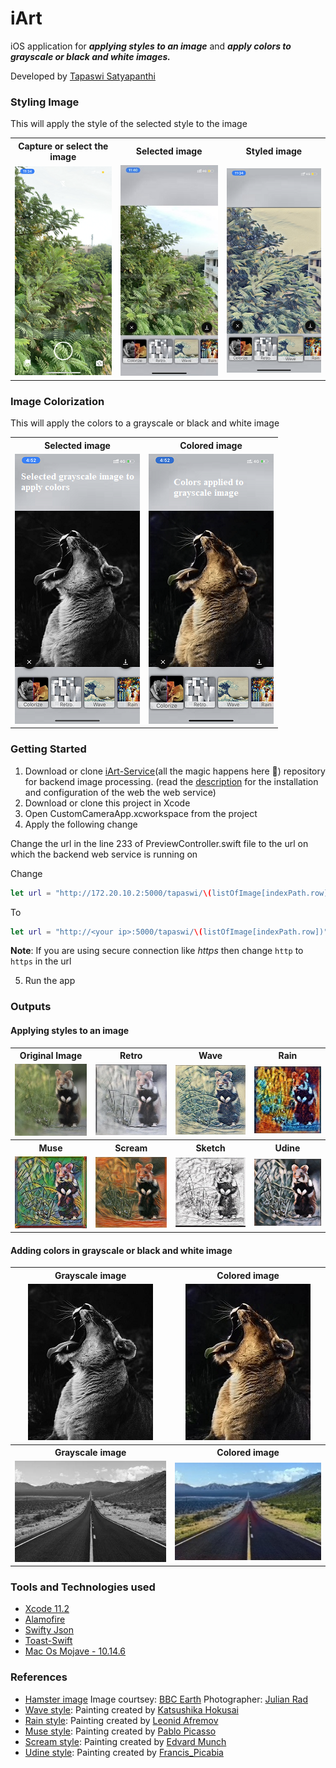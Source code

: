 # iArt
iOS application for _**applying styles to an image**_ and **_apply colors to grayscale or black and white images._**

Developed by [Tapaswi Satyapanthi](https://www.linkedin.com/in/tapaswi97/)

### Styling Image
This will apply the style of the selected style to the image
<table>
  <th>Capture or select the image</th>
  <th>Selected image</th>
  <th>Styled image</th>
  <tr>
    <td><img src="https://github.com/Tapaswi846580/iArt/blob/master/Images/ss_camera.PNG"></td>
    <td><img src="https://github.com/Tapaswi846580/iArt/blob/master/Images/ss_style.jpg"></td>
    <td><img src="https://github.com/Tapaswi846580/iArt/blob/master/Images/ss_styled.PNG"></td>
  </tr>
</table>

### Image Colorization
This will apply the colors to a grayscale or black and white image
<table>
  <th>Selected image</th>
  <th>Colored image</th>
  <tr>
    <td><img src="https://github.com/Tapaswi846580/iArt/blob/master/Images/ss_original_color.PNG"></td>
    <td><img src="https://github.com/Tapaswi846580/iArt/blob/master/Images/ss_colored.PNG"></td>
  </tr>
</table>

### Getting Started
1. Download or clone [iArt-Service](https://github.com/Tapaswi846580/iArt-Service)(all the magic happens here 🤩) repository for backend image processing. (read the [description](https://github.com/Tapaswi846580/iArt-Service/blob/master/README.md) for the installation and configuration of the web the web service)
2. Download or clone this project in Xcode
3. Open CustomCameraApp.xcworkspace from the project
4. Apply the following change

Change the url in the line 233 of PreviewController.swift file to the url on which the backend web service is running on

Change 
```swift
let url = "http://172.20.10.2:5000/tapaswi/\(listOfImage[indexPath.row])"
```
To
```swift
let url = "http://<your ip>:5000/tapaswi/\(listOfImage[indexPath.row])"
```
**Note**: If you are using secure connection like _https_ then change ```http``` to ```https``` in the url

5. Run the app

### Outputs
#### Applying styles to an image
<table>
  <th>Original Image</th><th>Retro</th><th>Wave</th><th>Rain</th>
  <tr>
    <td><img src="https://github.com/Tapaswi846580/iArt/blob/master/Images/Style%20transfer/hamster.jpg"></td>
    <td><img src="https://github.com/Tapaswi846580/iArt/blob/master/Images/Style%20transfer/retro.JPG"></td>
    <td><img src="https://github.com/Tapaswi846580/iArt/blob/master/Images/Style%20transfer/wave.JPG"></td>
    <td><img src="https://github.com/Tapaswi846580/iArt/blob/master/Images/Style%20transfer/rain.JPG"></td>
  </tr>
  <th>Muse</th><th>Scream</th><th>Sketch</th><th>Udine</th>
  <tr>
    <td><img src="https://github.com/Tapaswi846580/iArt/blob/master/Images/Style%20transfer/muse.JPG"></td>
    <td><img src="https://github.com/Tapaswi846580/iArt/blob/master/Images/Style%20transfer/scream.JPG"></td>
    <td><img src="https://github.com/Tapaswi846580/iArt/blob/master/Images/Style%20transfer/sketch.JPG"></td>
    <td><img src="https://github.com/Tapaswi846580/iArt/blob/master/Images/Style%20transfer/udine.JPG"></td>
  </tr>
</table>


#### Adding colors in grayscale or black and white image
<table>
  <th>Grayscale image</th><th>Colored image</th>
  <tr>
    <td align="center"><img src="https://github.com/Tapaswi846580/iArt/blob/master/Images/Colorised/lion.JPG"></td>
    <td align="center"><img src="https://github.com/Tapaswi846580/iArt/blob/master/Images/Colorised/lion_styled.JPG"></td>
  </tr>
  <th>Grayscale image</th><th>Colored image</th>
  <tr>
    <td align="center"><img src="https://github.com/Tapaswi846580/iArt/blob/master/Images/IMG-4645.JPG"></td>
    <td align="center"><img src="https://github.com/Tapaswi846580/iArt/blob/master/Images/IMG-4644.JPG"></td>
  </tr>
</table>


### Tools and Technologies used
- [Xcode 11.2](https://developer.apple.com/news/releases/?id=11122019e)
- [Alamofire](https://github.com/Alamofire/Alamofire)
- [Swifty Json](https://github.com/SwiftyJSON/SwiftyJSON)
- [Toast-Swift](https://github.com/scalessec/Toast-Swift)
- [Mac Os Mojave - 10.14.6](https://support.apple.com/kb/DL2011?locale=en_US)


### References 
- [Hamster image](https://www.instagram.com/p/B5GLVs1otyA/?utm_source=ig_web_copy_link) Image courtsey: [BBC Earth](https://www.instagram.com/bbcearth/) Photographer: [Julian Rad](https://www.instagram.com/julianradwildlife/)
- [Wave style](https://en.wikipedia.org/wiki/The_Great_Wave_off_Kanagawa): Painting created by [Katsushika Hokusai](https://artsandculture.google.com/entity/m0bwf4)
- [Rain style](https://afremov.com/images/product/1125%20%20%20%2030x30%20%20RAIN%20PRINCESS.jpg): Painting created by [Leonid Afremov](https://afremov.com/mysterious-rain-princess.html)
- [Muse style](https://www.flickr.com/photos/peter_withers/24516172651): Painting created by [Pablo Picasso](https://en.wikipedia.org/wiki/Pablo_Picasso)
- [Scream style](https://www.edvardmunch.org/the-scream.jsp): Painting created by [Edvard Munch](https://en.wikipedia.org/wiki/Edvard_Munch)
- [Udine style](https://www.wikiart.org/en/francis-picabia/udnie-young-american-girl-1913): Painting created by [Francis_Picabia](https://en.wikipedia.org/wiki/Francis_Picabia)
